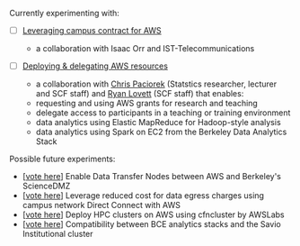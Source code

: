 Currently experimenting with:

- [ ] [Leveraging campus contract for AWS](https://github.com/ucberkeley/brc-experiments/tree/master/aws-campus-contract)
  - a collaboration with Isaac Orr and IST-Telecommunications

- [ ] [Deploying & delegating AWS resources](https://github.com/ucberkeley/brc-experiments/tree/master/aws-iam)
  - a collaboration with [Chris Paciorek](https://github.com/paciorek)
  (Statstics researcher, lecturer and SCF staff)
  and [Ryan Lovett](https://github.com/bagofmostlywater) (SCF staff) that enables:
  - requesting and using AWS grants for research and teaching
  - delegate access to participants in a teaching or training environment
  - data analytics using Elastic MapReduce for Hadoop-style analysis
  - data analytics using Spark on EC2 from the Berkeley Data Analytics Stack

Possible future experiments:

- [[vote here](https://github.com/ucberkeley/brc-experiments/issues/21)] Enable Data Transfer Nodes between AWS and Berkeley's ScienceDMZ
- [[vote here](https://github.com/ucberkeley/brc-experiments/issues/23)] Leverage reduced cost for data egress charges using campus network Direct Connect with AWS
- [[vote here](https://github.com/ucberkeley/brc-experiments/issues/20)] Deploy HPC clusters on AWS using cfncluster by AWSLabs
- [[vote here](https://github.com/ucberkeley/brc-experiments/issues/22)] Compatibility between BCE analytics stacks and the Savio Institutional cluster
